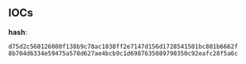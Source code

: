 
## IOCs

__hash__:

```text
d75d2c560126080f138b9c78ac1038ff2e7147d156d1728541501bc801b6662f
8b704d6334e59475a578d627ae4bcb9c1d6987635089790350c92eafc28f5a6c
```